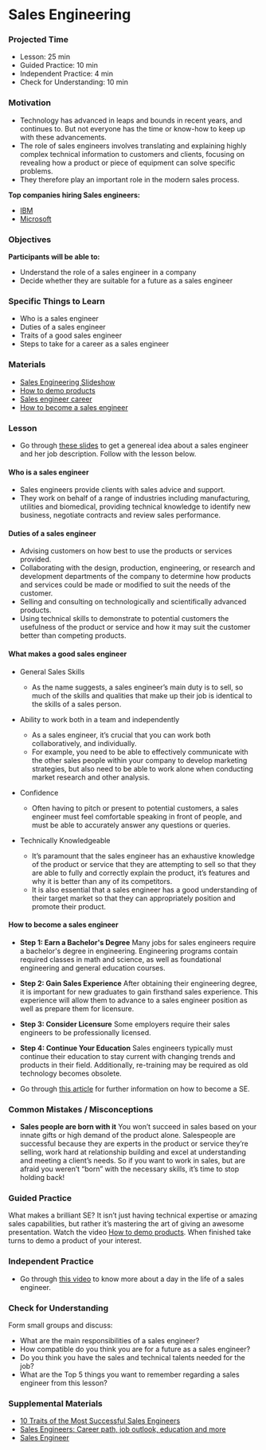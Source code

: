 # Sales Engineering

### Projected Time

- Lesson: 25 min
- Guided Practice: 10 min
- Independent Practice: 4 min
- Check for Understanding: 10 min

### Motivation

- Technology has advanced in leaps and bounds in recent years, and continues to. But not everyone has the time or know-how to keep up with these advancements.
- The role of sales engineers involves translating and explaining highly complex technical information to customers and clients, focusing on revealing how a product or piece of equipment can solve specific problems.
- They therefore play an important role in the modern sales process.

**Top companies hiring Sales engineers:**

- [IBM](https://www.ibm.com/)
- [Microsoft](https://www.microsoft.com/)

### Objectives

**Participants will be able to:**

- Understand the role of a sales engineer in a company
- Decide whether they are suitable for a future as a sales engineer

### Specific Things to Learn

- Who is a sales engineer
- Duties of a sales engineer
- Traits of a good sales engineer
- Steps to take for a career as a sales engineer

### Materials

- [Sales Engineering Slideshow](https://docs.google.com/presentation/d/1e_CgRXTbwZRj17F-Usza5xJerOqa0ya6Lt0wcBsQyak/edit?usp=sharing)
- [How to demo products](https://www.youtube.com/watch?v=Cxl_3ANnE0A)
- [Sales engineer career](https://www.youtube.com/watch?v=VoNkYHBgfHo)
- [How to become a sales engineer](https://www.careerexplorer.com/careers/sales-engineer/how-to-become/)

### Lesson

- Go through [these slides](ttps://docs.google.com/presentation/d/1e_CgRXTbwZRj17F-Usza5xJerOqa0ya6Lt0wcBsQyak/edit?usp=sharing) to get a genereal idea about a sales engineer and her job description. Follow with the lesson below.

#### Who is a sales engineer

- Sales engineers provide clients with sales advice and support.
- They work on behalf of a range of industries including manufacturing, utilities and biomedical, providing technical knowledge to identify new business, negotiate contracts and review sales performance.

#### Duties of a sales engineer

- Advising customers on how best to use the products or services provided.
- Collaborating with the design, production, engineering, or research and development departments of the company to determine how products and services could be made or modified to suit the needs of the customer.
- Selling and consulting on technologically and scientifically advanced products.
- Using technical skills to demonstrate to potential customers the usefulness of the product or service and how it may suit the customer better than competing products.

#### What makes a good sales engineer

- General Sales Skills

  - As the name suggests, a sales engineer’s main duty is to sell, so much of the skills and qualities that make up their job is identical to the skills of a sales person.

- Ability to work both in a team and independently
  - As a sales engineer, it’s crucial that you can work both collaboratively, and individually.
  - For example, you need to be able to effectively communicate with the other sales people within your company to develop marketing strategies, but also need to be able to work alone when conducting market research and other analysis.
- Confidence
  - Often having to pitch or present to potential customers, a sales engineer must feel comfortable speaking in front of people, and must be able to accurately answer any questions or queries.
- Technically Knowledgeable
  - It’s paramount that the sales engineer has an exhaustive knowledge of the product or service that they are attempting to sell so that they are able to fully and correctly explain the product, it’s features and why it is better than any of its competitors.
  - It is also essential that a sales engineer has a good understanding of their target market so that they can appropriately position and promote their product.

#### How to become a sales engineer

- **Step 1: Earn a Bachelor's Degree**
  Many jobs for sales engineers require a bachelor's degree in engineering. Engineering programs contain required classes in math and science, as well as foundational engineering and general education courses.
- **Step 2: Gain Sales Experience**
  After obtaining their engineering degree, it is important for new graduates to gain firsthand sales experience. This experience will allow them to advance to a sales engineer position as well as prepare them for licensure.
- **Step 3: Consider Licensure**
  Some employers require their sales engineers to be professionally licensed.
- **Step 4: Continue Your Education**
  Sales engineers typically must continue their education to stay current with changing trends and products in their field. Additionally, re-training may be required as old technology becomes obsolete.

- Go through [this article](https://www.careerexplorer.com/careers/sales-engineer/how-to-become/) for further information on how to become a SE.

### Common Mistakes / Misconceptions

- **Sales people are born with it**
  You won’t succeed in sales based on your innate gifts or high demand of the product alone. Salespeople are successful because they are experts in the product or service they’re selling, work hard at relationship building and excel at understanding and meeting a client’s needs. So if you want to work in sales, but are afraid you weren’t “born” with the necessary skills, it’s time to stop holding back!

### Guided Practice

What makes a brilliant SE? It isn’t just having technical expertise or amazing sales capabilities, but rather it’s mastering the art of giving an awesome presentation. Watch the video [How to demo products](https://www.youtube.com/watch?v=Cxl_3ANnE0A). When finished take turns to demo a product of your interest.

### Independent Practice

- Go through [this video](https://www.youtube.com/watch?v=VoNkYHBgfHo) to know more about a day in the life of a sales engineer.

### Check for Understanding

Form small groups and discuss:

- What are the main responsibilities of a sales engineer?
- How compatible do you think you are for a future as a sales engineer?
- Do you think you have the sales and technical talents needed for the job?
- What are the Top 5 things you want to remember regarding a sales engineer from this lesson?

### Supplemental Materials

- [10 Traits of the Most Successful Sales Engineers](https://www.linkedin.com/pulse/10-traits-most-successful-sales-engineers-dave-lusk)
- [Sales Engineers: Career path, job outlook, education and more](https://www.raise.me/careers/sales/sales-engineers)
- [Sales Engineer](https://www.dropbox.com/s/uwbh94wjlrvjf19/video1173880887.mp4?dl=0)
